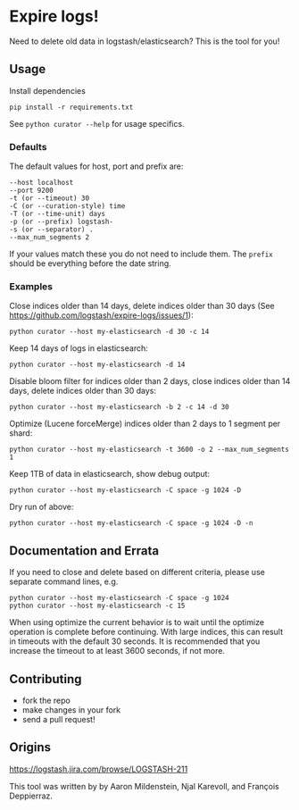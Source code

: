 # Expire logs!

Need to delete old data in logstash/elasticsearch? This is the tool for you!

## Usage

Install dependencies

    pip install -r requirements.txt


See `python curator --help` for usage specifics.

### Defaults

The default values for host, port and prefix are:

    --host localhost
    --port 9200
    -t (or --timeout) 30
    -C (or --curation-style) time
    -T (or --time-unit) days
    -p (or --prefix) logstash-
    -s (or --separator) .
    --max_num_segments 2

If your values match these you do not need to include them.  The `prefix` should be everything before the date string.

### Examples

Close indices older than 14 days, delete indices older than 30 days (See https://github.com/logstash/expire-logs/issues/1):

    python curator --host my-elasticsearch -d 30 -c 14

Keep 14 days of logs in elasticsearch:

    python curator --host my-elasticsearch -d 14

Disable bloom filter for indices older than 2 days, close indices older than 14 days, delete indices older than 30 days:

    python curator --host my-elasticsearch -b 2 -c 14 -d 30
    
Optimize (Lucene forceMerge) indices older than 2 days to 1 segment per shard:

    python curator --host my-elasticsearch -t 3600 -o 2 --max_num_segments 1

Keep 1TB of data in elasticsearch, show debug output:

    python curator --host my-elasticsearch -C space -g 1024 -D

Dry run of above:

    python curator --host my-elasticsearch -C space -g 1024 -D -n

## Documentation and Errata

If you need to close and delete based on different criteria, please use separate command lines, e.g.

    python curator --host my-elasticsearch -C space -g 1024
    python curator --host my-elasticsearch -c 15
    
When using optimize the current behavior is to wait until the optimize operation is complete before continuing.  With large indices, this can result in timeouts with the default 30 seconds.  It is recommended that you increase the timeout to at least 3600 seconds, if not more.  


## Contributing

* fork the repo
* make changes in your fork
* send a pull request!

## Origins

<https://logstash.jira.com/browse/LOGSTASH-211>

This tool was written by by Aaron Mildenstein, Njal Karevoll, and François
Deppierraz.


